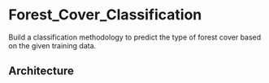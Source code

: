 # Forest_Cover_Classification
Build a classification methodology to predict the type of forest cover based on the given training data.

## Architecture
